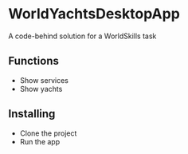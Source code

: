 # WorldYachtsDesktopApp
A code-behind solution for a WorldSkills task
## Functions
* Show services
* Show yachts
## Installing
* Clone the project
* Run the app
